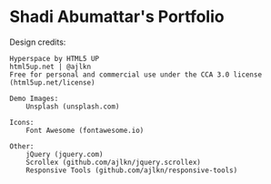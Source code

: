 # Shadi Abumattar's Portfolio

Design credits:
	
	Hyperspace by HTML5 UP
	html5up.net | @ajlkn
	Free for personal and commercial use under the CCA 3.0 license (html5up.net/license)
	
	Demo Images:
		Unsplash (unsplash.com)

	Icons:
		Font Awesome (fontawesome.io)

	Other:
		jQuery (jquery.com)
		Scrollex (github.com/ajlkn/jquery.scrollex)
		Responsive Tools (github.com/ajlkn/responsive-tools)
	